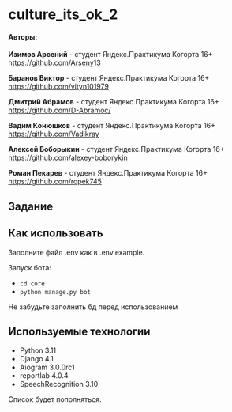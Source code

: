 # culture_its_ok_2

<h4>Авторы:</h4>

**Изимов Арсений**  - студент Яндекс.Практикума Когорта 16+
https://github.com/Arseny13

**Баранов Виктор**  - студент Яндекс.Практикума Когорта 16+
https://github.com/vityn101979

**Дмитрий Абрамов**  - студент Яндекс.Практикума Когорта 16+
https://github.com/D-Abramoc/

**Вадим Конюшков**  - студент Яндекс.Практикума Когорта 16+
https://github.com/Vadikray

**Алексей Боборыкин**  - студент Яндекс.Практикума Когорта 16+
https://github.com/alexey-boborykin

**Роман Пекарев**  - студент Яндекс.Практикума Когорта 16+
https://github.com/ropek745


<h2>Задание</h2>

<h2>Как использовать</h2>

Заполните файл .env как в .env.example.

Запуск бота:

- `cd core`
- `python manage.py bot`
 
Не забудьте заполнить бд перед использованием 


<h2>Используемые технологии</h2>

- Python 3.11
- Django 4.1
- Aiogram 3.0.0rc1
- reportlab 4.0.4
- SpeechRecognition 3.10


Cписок будет пополняться.
